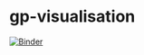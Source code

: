 # gp-visualisation
[![Binder](https://mybinder.org/badge_logo.svg)](https://mybinder.org/v2/gh/fekad/gp-visualisation.git/master?filepath=gp-visualisation.ipynb)
